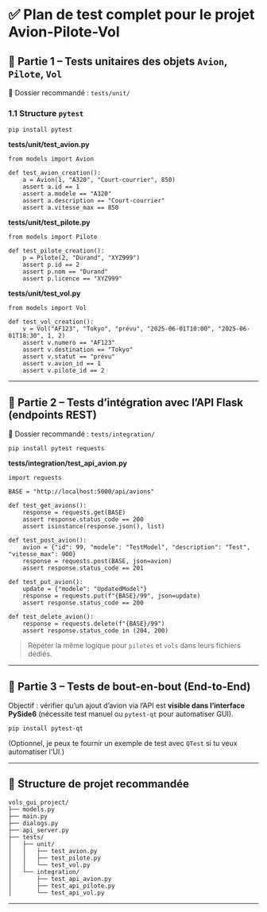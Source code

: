 
# ✅ Plan de test complet pour le projet Avion-Pilote-Vol

## 🧪 Partie 1 – Tests unitaires des objets `Avion`, `Pilote`, `Vol`

📁 Dossier recommandé : `tests/unit/`

### 1.1 Structure `pytest`

```
pip install pytest
```

**tests/unit/test\_avion.py**

```
from models import Avion

def test_avion_creation():
    a = Avion(1, "A320", "Court-courrier", 850)
    assert a.id == 1
    assert a.modele == "A320"
    assert a.description == "Court-courrier"
    assert a.vitesse_max == 850
```

**tests/unit/test\_pilote.py**

```
from models import Pilote

def test_pilote_creation():
    p = Pilote(2, "Durand", "XYZ999")
    assert p.id == 2
    assert p.nom == "Durand"
    assert p.licence == "XYZ999"
```

**tests/unit/test\_vol.py**

```
from models import Vol

def test_vol_creation():
    v = Vol("AF123", "Tokyo", "prévu", "2025-06-01T10:00", "2025-06-01T18:30", 1, 2)
    assert v.numero == "AF123"
    assert v.destination == "Tokyo"
    assert v.statut == "prévu"
    assert v.avion_id == 1
    assert v.pilote_id == 2
```

---

## 🔗 Partie 2 – Tests d’intégration avec l’API Flask (endpoints REST)

📁 Dossier recommandé : `tests/integration/`

```
pip install pytest requests
```

**tests/integration/test\_api\_avion.py**

```
import requests

BASE = "http://localhost:5000/api/avions"

def test_get_avions():
    response = requests.get(BASE)
    assert response.status_code == 200
    assert isinstance(response.json(), list)

def test_post_avion():
    avion = {"id": 99, "modele": "TestModel", "description": "Test", "vitesse_max": 900}
    response = requests.post(BASE, json=avion)
    assert response.status_code == 201

def test_put_avion():
    update = {"modele": "UpdatedModel"}
    response = requests.put(f"{BASE}/99", json=update)
    assert response.status_code == 200

def test_delete_avion():
    response = requests.delete(f"{BASE}/99")
    assert response.status_code in (204, 200)
```

> Répéter la même logique pour `pilotes` et `vols` dans leurs fichiers dédiés.

---

## 🧪 Partie 3 – Tests de bout-en-bout (End-to-End)

Objectif : vérifier qu’un ajout d’avion via l’API est **visible dans l’interface PySide6** (nécessite test manuel ou `pytest-qt` pour automatiser GUI).

```
pip install pytest-qt
```

(Optionnel, je peux te fournir un exemple de test avec `QTest` si tu veux automatiser l'UI.)

---

## 📂 Structure de projet recommandée

```
vols_gui_project/
├── models.py
├── main.py
├── dialogs.py
├── api_server.py
├── tests/
│   ├── unit/
│   │   ├── test_avion.py
│   │   ├── test_pilote.py
│   │   └── test_vol.py
│   └── integration/
│       ├── test_api_avion.py
│       ├── test_api_pilote.py
│       └── test_api_vol.py
```

---
